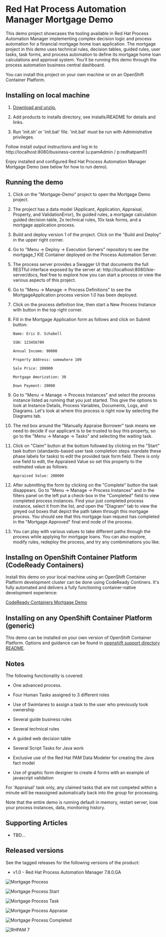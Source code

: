 Red Hat Process Automation Manager Mortgage Demo
================================================
This demo project showcases the tooling available in Red Hat Process Automation Manager implementing complex decision 
logic and process automation for a financial mortgage home loan application. The mortgage project in this demo uses 
technical rules, decision tables, guided rules, user tasks, task forms, and process automation  to define its 
mortgage home loan calculations and approval system. You'll be running this demo through the process automation 
business central dashboard.

You can install this project on your own machine or on an OpenShift Container Platform.


Installing on local machine
---------------------------
1. [Download and unzip.](https://github.com/jbossdemocentral/rhpam7-mortgage-demo/archive/master.zip)

2. Add products to installs directory, see installs/README for details and links.

3. Run 'init.sh' or 'init.bat' file. 'init.bat' must be run with Administrative privileges.

Follow install output instructions and log in to http://localhost:8080/business-central (u:pamAdmin / p:redhatpam1!)

Enjoy installed and configured Red Hat Process Automation Manager Mortgage Demo (see below for how to run demo).


Running the demo
----------------
1. Click on the "Mortgage-Demo" project to open the Mortgage Demo project.

2. The project has a data model (Applicant, Application, Appraisal, Property, and ValidationError), 9x guided rules, a 
   mortgage calculation guided decision table, 2x technical rules, 10x task forms, and a mortgage application process.

3. Build and deploy version 1 of the project. Click on the "Build and Deploy" in the upper right corner.

4. Go to "Menu -> Deploy -> Execution Servers" repository to see the mortgage_1 KIE Container deployed on the Process 
   Automation Server.

5. The process server provides a Swagger UI that documents the full RESTful interface exposed by the server at: 
   http://localhost:8080/kie-server/docs, feel free to explore how you can start a process or view the various aspects
   of this project. 

6. Go to "Menu -> Manage -> Process Definitions" to see the MortgageApplication process version 1.0 has been deployed.

7. Click on the process definition line, then start a New Process Instance with button in the top right corner.

8. Fill in the Mortgage Application form as follows and click on Submit button:
   ```
   Name: Eric D. Schabell

   SSN: 123456789

   Annual Income: 90000

   Property Address: somewhere 109

   Sale Price: 200000

   Mortgage Amorization: 30

   Down Payment: 20000
   ```
9. Go to "Menu -> Manage -> Process Instances" and select the process instance listed as running that you just started.
   This give the options to look at Instance Details, Process Variables, Documents, Logs, and Diagrams. Let's look at
   where this process is right now by selecting the Diagrams tab.

10. The red box around the "Manually Appraise Borrower" task means we need to decide if our applicant is to be trusted to
    buy this property, so go to the "Menu -> Manage -> Tasks" and selecting the waiting task.

11. Click on "Claim" button at the bottom followed by clicking on the "Start" task button (standards-based user task
		completion steps mandate these phase labels for tasks) to edit the provided task form field. There is only one field 
    to edit, the Appraised Value so set this property to the esitmated value as follows:
    ```
    Appraised Value: 200000
    ```

12. After submitting the form by clicking on the "Complete" button the task disappears. Go to "Menu -> Manage ->  Process Instances"
		and in the filters panel on the left put a check-box in the "Completed" field to view completed process instances. Find your
    just completed process instance, select it from the list, and open the "Diagram" tab to view the greyed out boxes that depict
    the path taken through this mortgage process. You should see that this mortgage loan request has completed in the "Mortgage
    Approved" final end node of the process.

13. You can play with various values to take different paths through the process while applying for mortgage loans. You can also
    explore, modify rules, redeploy the process, and try any combminations you like. 


Installng on OpenShift Container Platform (CodeReady Containers)
----------------------------------------------------------------
Install this demo on your local machine using an OpenShift Container Platform development cluster can be done using 
CodeReady Continers. It's fully automated and delivers a fully functioning container-native development experience:

[CodeReady Containers Mortgage Demo](https://gitlab.com/redhatdemocentral/crc-mortgage-demo)


Installing on any OpenShift Container Platform (generic)
--------------------------------------------------------
This demo can be installed on your own version of OpenShift Container Platform. Options and guidance can be found 
in [openshift support directory README](support/openshift/README.md).


Notes
-----
The following functionality is covered:

- One advanced process.

- Four Human Tasks assigned to 3 different roles

- Use of Swimlanes to assign a task to the user who previously took ownership

- Several guide business rules

- Several technical rules

- A guided web decision table

- Several Script Tasks for Java work

- Exclusive use of the Red Hat PAM Data Modeler for creating the Java fact model

- Use of graphic form designer to create 4 forms with an example of javascript validation

For 'Appraisal' task only, any claimed tasks that are not competed within a minute will be reassigned automatically back into the group for processing.

Note that the entire demo is running default in memory, restart server, lose your process instances, data, monitoring history.


Supporting Articles
-------------------
- TBD...


Released versions
-----------------
See the tagged releases for the following versions of the product:

- v1.0 - Red Hat Process Automation Manager 7.8.0.GA

![Mortgage Process](docs/demo-images/mortgage-process.png)

![Mortgage Process Start](docs/demo-images/mortgage-process-start.png)

![Mortgage Process Task](docs/demo-images/mortgage-process-task.png)

![Mortgage Process Appraise](docs/demo-images/mortgage-process-appraise.png)

![Mortgage Process Completed](docs/demo-images/mortgage-process-completed.png)

![RHPAM 7](docs/demo-images/rhpam7.png)
